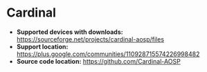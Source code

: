 # Cardinal

+ **Supported devices with downloads:** https://sourceforge.net/projects/cardinal-aosp/files
+ **Support location:** https://plus.google.com/communities/110928715574226998482
+ **Source code location:** https://github.com/Cardinal-AOSP
